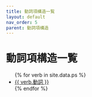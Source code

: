 ```yaml
---
title: 動詞項構造一覧
layout: default
nav_order: 5
parent: 動詞項構造
---
```

# 動詞項構造一覧

<ul>
  {% for verb in site.data.ps %}
    <li>
      <a href="/動詞/{{ verb.動詞 }}.html">{{ verb.動詞 }}</a>
    </li>
  {% endfor %}
</ul>


